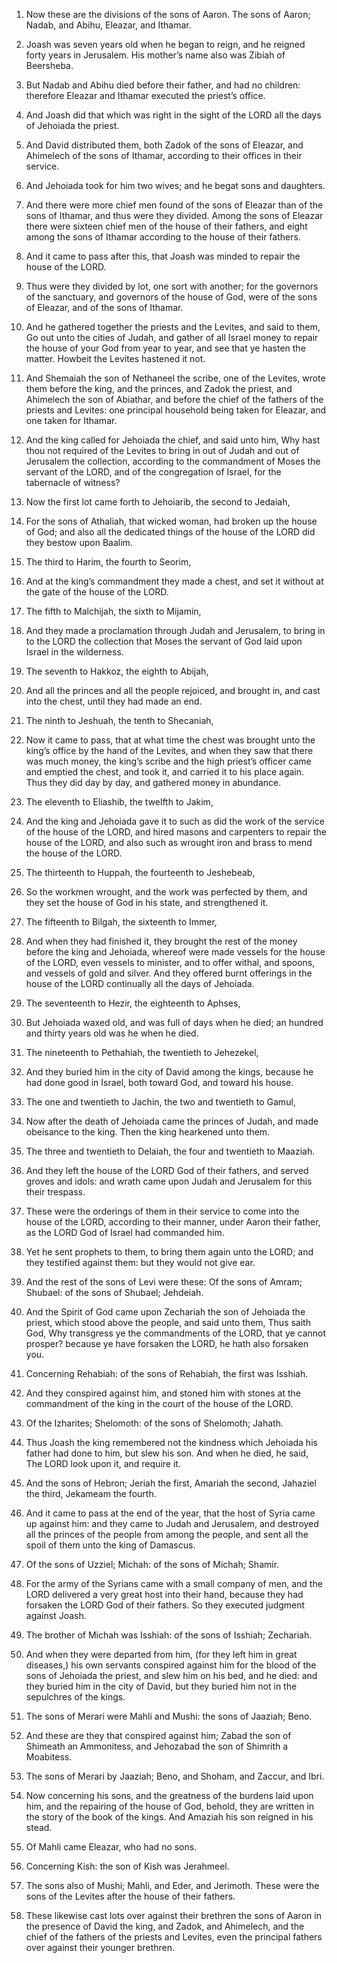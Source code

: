 1. Now these are the divisions of the sons of Aaron. The sons of
Aaron; Nadab, and Abihu, Eleazar, and Ithamar.

1. Joash was seven years old when he began to reign, and he reigned
forty years in Jerusalem. His mother’s name also was Zibiah of
Beersheba.

2. But Nadab and Abihu died before their father, and had no
children: therefore Eleazar and Ithamar executed the priest’s office.

2. And Joash did that which was right in the sight of the LORD all
the days of Jehoiada the priest.

3. And David distributed them, both Zadok of the sons of Eleazar,
and Ahimelech of the sons of Ithamar, according to their offices in
their service.

3. And Jehoiada took for him two wives; and he begat sons and
daughters.

4. And there were more chief men found of the sons of Eleazar than
of the sons of Ithamar, and thus were they divided. Among the sons of
Eleazar there were sixteen chief men of the house of their fathers,
and eight among the sons of Ithamar according to the house of their
fathers.

4. And it came to pass after this, that Joash was minded to repair
the house of the LORD.

5. Thus were they divided by lot, one sort with another; for the
governors of the sanctuary, and governors of the house of God, were of
the sons of Eleazar, and of the sons of Ithamar.

5. And he gathered together the priests and the Levites, and said to
them, Go out unto the cities of Judah, and gather of all Israel money
to repair the house of your God from year to year, and see that ye
hasten the matter. Howbeit the Levites hastened it not.

6. And Shemaiah the son of Nethaneel the scribe, one of the Levites,
wrote them before the king, and the princes, and Zadok the priest, and
Ahimelech the son of Abiathar, and before the chief of the fathers of
the priests and Levites: one principal household being taken for
Eleazar, and one taken for Ithamar.

6. And the king called for Jehoiada the chief, and said unto him,
Why hast thou not required of the Levites to bring in out of Judah and
out of Jerusalem the collection, according to the commandment of Moses
the servant of the LORD, and of the congregation of Israel, for the
tabernacle of witness?

7. Now the first lot came forth to Jehoiarib, the second to Jedaiah,

7. For the sons of Athaliah, that wicked
woman, had broken up the house of God; and also all the dedicated
things of the house of the LORD did they bestow upon Baalim.

8. The third to Harim, the fourth to Seorim,

8. And at the king’s commandment they made a chest, and set it
without at the gate of the house of the LORD.

9. The fifth to
Malchijah, the sixth to Mijamin,

9. And they made a proclamation through Judah and Jerusalem, to
bring in to the LORD the collection that Moses the servant of God laid
upon Israel in the wilderness.

10. The seventh to Hakkoz, the
eighth to Abijah,

10. And all the princes and all the people rejoiced, and brought in,
and cast into the chest, until they had made an end.

11. The ninth to Jeshuah, the tenth to Shecaniah,

11. Now it came to pass, that at what time the chest was brought
unto the king’s office by the hand of the Levites, and when they saw
that there was much money, the king’s scribe and the high priest’s
officer came and emptied the chest, and took it, and carried it to his
place again. Thus they did day by day, and gathered money in
abundance.

12. The eleventh to Eliashib, the twelfth to Jakim,

12. And the king and Jehoiada gave it to such as did the work of the
service of the house of the LORD, and hired masons and carpenters to
repair the house of the LORD, and also such as wrought iron and brass
to mend the house of the LORD.

13. The
thirteenth to Huppah, the fourteenth to Jeshebeab,

13. So the workmen wrought, and the work was perfected by them, and
they set the house of God in his state, and strengthened it.

14. The fifteenth
to Bilgah, the sixteenth to Immer,

14. And when they had finished it, they brought the rest of the
money before the king and Jehoiada, whereof were made vessels for the
house of the LORD, even vessels to minister, and to offer withal, and
spoons, and vessels of gold and silver. And they offered burnt
offerings in the house of the LORD continually all the days of
Jehoiada.

15. The seventeenth to Hezir, the
eighteenth to Aphses,

15. But Jehoiada waxed old, and was full of days when he died; an
hundred and thirty years old was he when he died.

16. The nineteenth to Pethahiah, the twentieth
to Jehezekel,

16. And they buried him in the city of David among the kings,
because he had done good in Israel, both toward God, and toward his
house.

17. The one and twentieth to Jachin, the two and
twentieth to Gamul,

17. Now after the death of Jehoiada came the princes of Judah, and
made obeisance to the king. Then the king hearkened unto them.

18. The three and twentieth to Delaiah, the four
and twentieth to Maaziah.

18. And they left the house of the LORD God of their fathers, and
served groves and idols: and wrath came upon Judah and Jerusalem for
this their trespass.

19. These were the orderings of them in their service to come into
the house of the LORD, according to their manner, under Aaron their
father, as the LORD God of Israel had commanded him.

19. Yet he sent prophets to them, to bring them again unto the LORD;
and they testified against them: but they would not give ear.

20. And the rest of the sons of Levi were these: Of the sons of
Amram; Shubael: of the sons of Shubael; Jehdeiah.

20. And the Spirit of God came upon Zechariah the son of Jehoiada
the priest, which stood above the people, and said unto them, Thus
saith God, Why transgress ye the commandments of the LORD, that ye
cannot prosper? because ye have forsaken the LORD, he hath also
forsaken you.

21. Concerning Rehabiah: of the sons of Rehabiah, the first was
Isshiah.

21. And they conspired against him, and stoned him with stones at
the commandment of the king in the court of the house of the LORD.

22. Of the Izharites; Shelomoth: of the sons of Shelomoth; Jahath.

22. Thus Joash the king remembered not the kindness which Jehoiada
his father had done to him, but slew his son. And when he died, he
said, The LORD look upon it, and require it.

23. And the sons of Hebron; Jeriah the first, Amariah the second,
Jahaziel the third, Jekameam the fourth.

23. And it came to pass at the end of the year, that the host of
Syria came up against him: and they came to Judah and Jerusalem, and
destroyed all the princes of the people from among the people, and
sent all the spoil of them unto the king of Damascus.

24. Of the sons of Uzziel; Michah: of the sons of Michah; Shamir.

24. For the army of the Syrians came with a small company of men,
and the LORD delivered a very great host into their hand, because they
had forsaken the LORD God of their fathers. So they executed judgment
against Joash.

25. The brother of Michah was Isshiah: of the sons of Isshiah;
Zechariah.

25. And when they were departed from him, (for they left him in
great diseases,) his own servants conspired against him for the blood
of the sons of Jehoiada the priest, and slew him on his bed, and he
died: and they buried him in the city of David, but they buried him
not in the sepulchres of the kings.

26. The sons of Merari were Mahli and Mushi: the sons of Jaaziah;
Beno.

26. And these are they that conspired against him; Zabad the son of
Shimeath an Ammonitess, and Jehozabad the son of Shimrith a Moabitess.

27. The sons of Merari by Jaaziah; Beno, and Shoham, and Zaccur, and
Ibri.

27. Now concerning his sons, and the greatness of the burdens laid
upon him, and the repairing of the house of God, behold, they are
written in the story of the book of the kings. And Amaziah his son
reigned in his stead.

28. Of Mahli came Eleazar, who had no sons.

29. Concerning Kish: the son of Kish was Jerahmeel.

30. The sons also of Mushi; Mahli, and Eder, and Jerimoth. These
were the sons of the Levites after the house of their fathers.

31. These likewise cast lots over against their brethren the sons of
Aaron in the presence of David the king, and Zadok, and Ahimelech, and
the chief of the fathers of the priests and Levites, even the
principal fathers over against their younger brethren.